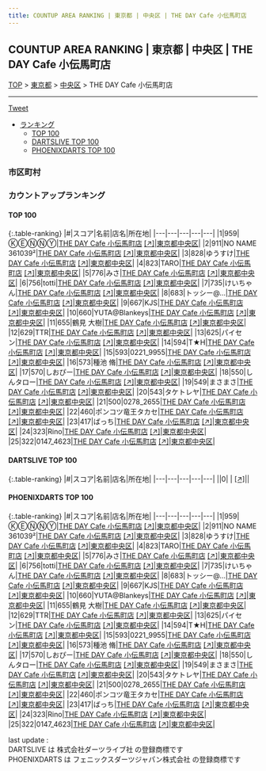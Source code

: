 ```yaml
---
title: COUNTUP AREA RANKING | 東京都 | 中央区 | THE DAY Cafe 小伝馬町店
---
```

## COUNTUP AREA RANKING | 東京都 | 中央区 | THE DAY Cafe 小伝馬町店

[TOP](/darts/rank/) > [東京都](/darts/rank/東京都/) > [中央区](/darts/rank/東京都/中央区/) > THE DAY Cafe 小伝馬町店

___

<a href="https://twitter.com/share?ref_src=twsrc%5Etfw" data-text="COUNTUP AREA RANKING | 東京都中央区THE DAY Cafe 小伝馬町店" class="twitter-share-button" data-hashtags="DARTSLIVE,PHOENIXDARTS,darts,ダーツ" data-show-count="false">Tweet</a>

* [ランキング](#カウントアップランキング)
    * [TOP 100](#top-100)
    * [DARTSLIVE TOP 100](#dartslive-top-100)
    * [PHOENIXDARTS TOP 100](#phoenixdarts-top-100)

### 市区町村

<ul>

</ul>

### カウントアップランキング

#### TOP 100



{:.table-ranking}
|#|スコア|名前|店名|所在地|
|---|---|---|---|---|
|1|959|<span class="rank-name-pd">ⓀⒺⓃⓃⓎ</span>|<a href="/darts/rank/shops/68640.html">THE DAY Cafe 小伝馬町店</a> <a href="https://vs.phoenixdarts.com/jp/shop/shopDetailInfo/s_68640?s_seq=68640">[↗]</a>|<a href="/darts/rank/東京都/中央区">東京都中央区</a>|
|2|911|<span class="rank-name-pd">NO NAME 361039²</span>|<a href="/darts/rank/shops/68640.html">THE DAY Cafe 小伝馬町店</a> <a href="https://vs.phoenixdarts.com/jp/shop/shopDetailInfo/s_68640?s_seq=68640">[↗]</a>|<a href="/darts/rank/東京都/中央区">東京都中央区</a>|
|3|828|<span class="rank-name-pd">ゆうすけ</span>|<a href="/darts/rank/shops/68640.html">THE DAY Cafe 小伝馬町店</a> <a href="https://vs.phoenixdarts.com/jp/shop/shopDetailInfo/s_68640?s_seq=68640">[↗]</a>|<a href="/darts/rank/東京都/中央区">東京都中央区</a>|
|4|823|<span class="rank-name-pd">TARO</span>|<a href="/darts/rank/shops/68640.html">THE DAY Cafe 小伝馬町店</a> <a href="https://vs.phoenixdarts.com/jp/shop/shopDetailInfo/s_68640?s_seq=68640">[↗]</a>|<a href="/darts/rank/東京都/中央区">東京都中央区</a>|
|5|776|<span class="rank-name-pd">みさ</span>|<a href="/darts/rank/shops/68640.html">THE DAY Cafe 小伝馬町店</a> <a href="https://vs.phoenixdarts.com/jp/shop/shopDetailInfo/s_68640?s_seq=68640">[↗]</a>|<a href="/darts/rank/東京都/中央区">東京都中央区</a>|
|6|756|<span class="rank-name-pd">totti</span>|<a href="/darts/rank/shops/68640.html">THE DAY Cafe 小伝馬町店</a> <a href="https://vs.phoenixdarts.com/jp/shop/shopDetailInfo/s_68640?s_seq=68640">[↗]</a>|<a href="/darts/rank/東京都/中央区">東京都中央区</a>|
|7|735|<span class="rank-name-pd">けいちゃん</span>|<a href="/darts/rank/shops/68640.html">THE DAY Cafe 小伝馬町店</a> <a href="https://vs.phoenixdarts.com/jp/shop/shopDetailInfo/s_68640?s_seq=68640">[↗]</a>|<a href="/darts/rank/東京都/中央区">東京都中央区</a>|
|8|683|<span class="rank-name-pd">トッシー@…</span>|<a href="/darts/rank/shops/68640.html">THE DAY Cafe 小伝馬町店</a> <a href="https://vs.phoenixdarts.com/jp/shop/shopDetailInfo/s_68640?s_seq=68640">[↗]</a>|<a href="/darts/rank/東京都/中央区">東京都中央区</a>|
|9|667|<span class="rank-name-pd">KJS</span>|<a href="/darts/rank/shops/68640.html">THE DAY Cafe 小伝馬町店</a> <a href="https://vs.phoenixdarts.com/jp/shop/shopDetailInfo/s_68640?s_seq=68640">[↗]</a>|<a href="/darts/rank/東京都/中央区">東京都中央区</a>|
|10|660|<span class="rank-name-pd">YUTA@Blankeys</span>|<a href="/darts/rank/shops/68640.html">THE DAY Cafe 小伝馬町店</a> <a href="https://vs.phoenixdarts.com/jp/shop/shopDetailInfo/s_68640?s_seq=68640">[↗]</a>|<a href="/darts/rank/東京都/中央区">東京都中央区</a>|
|11|655|<span class="rank-name-pd"><span class="pro-icon-pd"></span>鶴見 大樹</span>|<a href="/darts/rank/shops/68640.html">THE DAY Cafe 小伝馬町店</a> <a href="https://vs.phoenixdarts.com/jp/shop/shopDetailInfo/s_68640?s_seq=68640">[↗]</a>|<a href="/darts/rank/東京都/中央区">東京都中央区</a>|
|12|629|<span class="rank-name-pd">TTR</span>|<a href="/darts/rank/shops/68640.html">THE DAY Cafe 小伝馬町店</a> <a href="https://vs.phoenixdarts.com/jp/shop/shopDetailInfo/s_68640?s_seq=68640">[↗]</a>|<a href="/darts/rank/東京都/中央区">東京都中央区</a>|
|13|625|<span class="rank-name-pd">パイセン</span>|<a href="/darts/rank/shops/68640.html">THE DAY Cafe 小伝馬町店</a> <a href="https://vs.phoenixdarts.com/jp/shop/shopDetailInfo/s_68640?s_seq=68640">[↗]</a>|<a href="/darts/rank/東京都/中央区">東京都中央区</a>|
|14|594|<span class="rank-name-pd">T★H</span>|<a href="/darts/rank/shops/68640.html">THE DAY Cafe 小伝馬町店</a> <a href="https://vs.phoenixdarts.com/jp/shop/shopDetailInfo/s_68640?s_seq=68640">[↗]</a>|<a href="/darts/rank/東京都/中央区">東京都中央区</a>|
|15|593|<span class="rank-name-pd">0221_9955</span>|<a href="/darts/rank/shops/68640.html">THE DAY Cafe 小伝馬町店</a> <a href="https://vs.phoenixdarts.com/jp/shop/shopDetailInfo/s_68640?s_seq=68640">[↗]</a>|<a href="/darts/rank/東京都/中央区">東京都中央区</a>|
|16|573|<span class="rank-name-pd"><span class="pro-icon-pd"></span>種池 脩</span>|<a href="/darts/rank/shops/68640.html">THE DAY Cafe 小伝馬町店</a> <a href="https://vs.phoenixdarts.com/jp/shop/shopDetailInfo/s_68640?s_seq=68640">[↗]</a>|<a href="/darts/rank/東京都/中央区">東京都中央区</a>|
|17|570|<span class="rank-name-pd">しおぴー</span>|<a href="/darts/rank/shops/68640.html">THE DAY Cafe 小伝馬町店</a> <a href="https://vs.phoenixdarts.com/jp/shop/shopDetailInfo/s_68640?s_seq=68640">[↗]</a>|<a href="/darts/rank/東京都/中央区">東京都中央区</a>|
|18|550|<span class="rank-name-pd">しんタロー</span>|<a href="/darts/rank/shops/68640.html">THE DAY Cafe 小伝馬町店</a> <a href="https://vs.phoenixdarts.com/jp/shop/shopDetailInfo/s_68640?s_seq=68640">[↗]</a>|<a href="/darts/rank/東京都/中央区">東京都中央区</a>|
|19|549|<span class="rank-name-pd">まさまさ</span>|<a href="/darts/rank/shops/68640.html">THE DAY Cafe 小伝馬町店</a> <a href="https://vs.phoenixdarts.com/jp/shop/shopDetailInfo/s_68640?s_seq=68640">[↗]</a>|<a href="/darts/rank/東京都/中央区">東京都中央区</a>|
|20|543|<span class="rank-name-pd">タケトレヤ</span>|<a href="/darts/rank/shops/68640.html">THE DAY Cafe 小伝馬町店</a> <a href="https://vs.phoenixdarts.com/jp/shop/shopDetailInfo/s_68640?s_seq=68640">[↗]</a>|<a href="/darts/rank/東京都/中央区">東京都中央区</a>|
|21|500|<span class="rank-name-pd">0278_2655</span>|<a href="/darts/rank/shops/68640.html">THE DAY Cafe 小伝馬町店</a> <a href="https://vs.phoenixdarts.com/jp/shop/shopDetailInfo/s_68640?s_seq=68640">[↗]</a>|<a href="/darts/rank/東京都/中央区">東京都中央区</a>|
|22|460|<span class="rank-name-pd">ポンコツ竜王タカセ</span>|<a href="/darts/rank/shops/68640.html">THE DAY Cafe 小伝馬町店</a> <a href="https://vs.phoenixdarts.com/jp/shop/shopDetailInfo/s_68640?s_seq=68640">[↗]</a>|<a href="/darts/rank/東京都/中央区">東京都中央区</a>|
|23|417|<span class="rank-name-pd">ばっち</span>|<a href="/darts/rank/shops/68640.html">THE DAY Cafe 小伝馬町店</a> <a href="https://vs.phoenixdarts.com/jp/shop/shopDetailInfo/s_68640?s_seq=68640">[↗]</a>|<a href="/darts/rank/東京都/中央区">東京都中央区</a>|
|24|323|<span class="rank-name-pd">Rino</span>|<a href="/darts/rank/shops/68640.html">THE DAY Cafe 小伝馬町店</a> <a href="https://vs.phoenixdarts.com/jp/shop/shopDetailInfo/s_68640?s_seq=68640">[↗]</a>|<a href="/darts/rank/東京都/中央区">東京都中央区</a>|
|25|322|<span class="rank-name-pd">0147_4623</span>|<a href="/darts/rank/shops/68640.html">THE DAY Cafe 小伝馬町店</a> <a href="https://vs.phoenixdarts.com/jp/shop/shopDetailInfo/s_68640?s_seq=68640">[↗]</a>|<a href="/darts/rank/東京都/中央区">東京都中央区</a>|


#### DARTSLIVE TOP 100



{:.table-ranking}
|#|スコア|名前|店名|所在地|
|---|---|---|---|---|
||0|<span class="rank-name-dl"> </span>|<a href="/darts/rank/shops/.html"></a> <a href="">[↗]</a>|<a href="/darts/rank//"></a>|


#### PHOENIXDARTS TOP 100



{:.table-ranking}
|#|スコア|名前|店名|所在地|
|---|---|---|---|---|
|1|959|<span class="rank-name-pd">ⓀⒺⓃⓃⓎ</span>|<a href="/darts/rank/shops/68640.html">THE DAY Cafe 小伝馬町店</a> <a href="https://vs.phoenixdarts.com/jp/shop/shopDetailInfo/s_68640?s_seq=68640">[↗]</a>|<a href="/darts/rank/東京都/中央区">東京都中央区</a>|
|2|911|<span class="rank-name-pd">NO NAME 361039²</span>|<a href="/darts/rank/shops/68640.html">THE DAY Cafe 小伝馬町店</a> <a href="https://vs.phoenixdarts.com/jp/shop/shopDetailInfo/s_68640?s_seq=68640">[↗]</a>|<a href="/darts/rank/東京都/中央区">東京都中央区</a>|
|3|828|<span class="rank-name-pd">ゆうすけ</span>|<a href="/darts/rank/shops/68640.html">THE DAY Cafe 小伝馬町店</a> <a href="https://vs.phoenixdarts.com/jp/shop/shopDetailInfo/s_68640?s_seq=68640">[↗]</a>|<a href="/darts/rank/東京都/中央区">東京都中央区</a>|
|4|823|<span class="rank-name-pd">TARO</span>|<a href="/darts/rank/shops/68640.html">THE DAY Cafe 小伝馬町店</a> <a href="https://vs.phoenixdarts.com/jp/shop/shopDetailInfo/s_68640?s_seq=68640">[↗]</a>|<a href="/darts/rank/東京都/中央区">東京都中央区</a>|
|5|776|<span class="rank-name-pd">みさ</span>|<a href="/darts/rank/shops/68640.html">THE DAY Cafe 小伝馬町店</a> <a href="https://vs.phoenixdarts.com/jp/shop/shopDetailInfo/s_68640?s_seq=68640">[↗]</a>|<a href="/darts/rank/東京都/中央区">東京都中央区</a>|
|6|756|<span class="rank-name-pd">totti</span>|<a href="/darts/rank/shops/68640.html">THE DAY Cafe 小伝馬町店</a> <a href="https://vs.phoenixdarts.com/jp/shop/shopDetailInfo/s_68640?s_seq=68640">[↗]</a>|<a href="/darts/rank/東京都/中央区">東京都中央区</a>|
|7|735|<span class="rank-name-pd">けいちゃん</span>|<a href="/darts/rank/shops/68640.html">THE DAY Cafe 小伝馬町店</a> <a href="https://vs.phoenixdarts.com/jp/shop/shopDetailInfo/s_68640?s_seq=68640">[↗]</a>|<a href="/darts/rank/東京都/中央区">東京都中央区</a>|
|8|683|<span class="rank-name-pd">トッシー@…</span>|<a href="/darts/rank/shops/68640.html">THE DAY Cafe 小伝馬町店</a> <a href="https://vs.phoenixdarts.com/jp/shop/shopDetailInfo/s_68640?s_seq=68640">[↗]</a>|<a href="/darts/rank/東京都/中央区">東京都中央区</a>|
|9|667|<span class="rank-name-pd">KJS</span>|<a href="/darts/rank/shops/68640.html">THE DAY Cafe 小伝馬町店</a> <a href="https://vs.phoenixdarts.com/jp/shop/shopDetailInfo/s_68640?s_seq=68640">[↗]</a>|<a href="/darts/rank/東京都/中央区">東京都中央区</a>|
|10|660|<span class="rank-name-pd">YUTA@Blankeys</span>|<a href="/darts/rank/shops/68640.html">THE DAY Cafe 小伝馬町店</a> <a href="https://vs.phoenixdarts.com/jp/shop/shopDetailInfo/s_68640?s_seq=68640">[↗]</a>|<a href="/darts/rank/東京都/中央区">東京都中央区</a>|
|11|655|<span class="rank-name-pd"><span class="pro-icon-pd"></span>鶴見 大樹</span>|<a href="/darts/rank/shops/68640.html">THE DAY Cafe 小伝馬町店</a> <a href="https://vs.phoenixdarts.com/jp/shop/shopDetailInfo/s_68640?s_seq=68640">[↗]</a>|<a href="/darts/rank/東京都/中央区">東京都中央区</a>|
|12|629|<span class="rank-name-pd">TTR</span>|<a href="/darts/rank/shops/68640.html">THE DAY Cafe 小伝馬町店</a> <a href="https://vs.phoenixdarts.com/jp/shop/shopDetailInfo/s_68640?s_seq=68640">[↗]</a>|<a href="/darts/rank/東京都/中央区">東京都中央区</a>|
|13|625|<span class="rank-name-pd">パイセン</span>|<a href="/darts/rank/shops/68640.html">THE DAY Cafe 小伝馬町店</a> <a href="https://vs.phoenixdarts.com/jp/shop/shopDetailInfo/s_68640?s_seq=68640">[↗]</a>|<a href="/darts/rank/東京都/中央区">東京都中央区</a>|
|14|594|<span class="rank-name-pd">T★H</span>|<a href="/darts/rank/shops/68640.html">THE DAY Cafe 小伝馬町店</a> <a href="https://vs.phoenixdarts.com/jp/shop/shopDetailInfo/s_68640?s_seq=68640">[↗]</a>|<a href="/darts/rank/東京都/中央区">東京都中央区</a>|
|15|593|<span class="rank-name-pd">0221_9955</span>|<a href="/darts/rank/shops/68640.html">THE DAY Cafe 小伝馬町店</a> <a href="https://vs.phoenixdarts.com/jp/shop/shopDetailInfo/s_68640?s_seq=68640">[↗]</a>|<a href="/darts/rank/東京都/中央区">東京都中央区</a>|
|16|573|<span class="rank-name-pd"><span class="pro-icon-pd"></span>種池 脩</span>|<a href="/darts/rank/shops/68640.html">THE DAY Cafe 小伝馬町店</a> <a href="https://vs.phoenixdarts.com/jp/shop/shopDetailInfo/s_68640?s_seq=68640">[↗]</a>|<a href="/darts/rank/東京都/中央区">東京都中央区</a>|
|17|570|<span class="rank-name-pd">しおぴー</span>|<a href="/darts/rank/shops/68640.html">THE DAY Cafe 小伝馬町店</a> <a href="https://vs.phoenixdarts.com/jp/shop/shopDetailInfo/s_68640?s_seq=68640">[↗]</a>|<a href="/darts/rank/東京都/中央区">東京都中央区</a>|
|18|550|<span class="rank-name-pd">しんタロー</span>|<a href="/darts/rank/shops/68640.html">THE DAY Cafe 小伝馬町店</a> <a href="https://vs.phoenixdarts.com/jp/shop/shopDetailInfo/s_68640?s_seq=68640">[↗]</a>|<a href="/darts/rank/東京都/中央区">東京都中央区</a>|
|19|549|<span class="rank-name-pd">まさまさ</span>|<a href="/darts/rank/shops/68640.html">THE DAY Cafe 小伝馬町店</a> <a href="https://vs.phoenixdarts.com/jp/shop/shopDetailInfo/s_68640?s_seq=68640">[↗]</a>|<a href="/darts/rank/東京都/中央区">東京都中央区</a>|
|20|543|<span class="rank-name-pd">タケトレヤ</span>|<a href="/darts/rank/shops/68640.html">THE DAY Cafe 小伝馬町店</a> <a href="https://vs.phoenixdarts.com/jp/shop/shopDetailInfo/s_68640?s_seq=68640">[↗]</a>|<a href="/darts/rank/東京都/中央区">東京都中央区</a>|
|21|500|<span class="rank-name-pd">0278_2655</span>|<a href="/darts/rank/shops/68640.html">THE DAY Cafe 小伝馬町店</a> <a href="https://vs.phoenixdarts.com/jp/shop/shopDetailInfo/s_68640?s_seq=68640">[↗]</a>|<a href="/darts/rank/東京都/中央区">東京都中央区</a>|
|22|460|<span class="rank-name-pd">ポンコツ竜王タカセ</span>|<a href="/darts/rank/shops/68640.html">THE DAY Cafe 小伝馬町店</a> <a href="https://vs.phoenixdarts.com/jp/shop/shopDetailInfo/s_68640?s_seq=68640">[↗]</a>|<a href="/darts/rank/東京都/中央区">東京都中央区</a>|
|23|417|<span class="rank-name-pd">ばっち</span>|<a href="/darts/rank/shops/68640.html">THE DAY Cafe 小伝馬町店</a> <a href="https://vs.phoenixdarts.com/jp/shop/shopDetailInfo/s_68640?s_seq=68640">[↗]</a>|<a href="/darts/rank/東京都/中央区">東京都中央区</a>|
|24|323|<span class="rank-name-pd">Rino</span>|<a href="/darts/rank/shops/68640.html">THE DAY Cafe 小伝馬町店</a> <a href="https://vs.phoenixdarts.com/jp/shop/shopDetailInfo/s_68640?s_seq=68640">[↗]</a>|<a href="/darts/rank/東京都/中央区">東京都中央区</a>|
|25|322|<span class="rank-name-pd">0147_4623</span>|<a href="/darts/rank/shops/68640.html">THE DAY Cafe 小伝馬町店</a> <a href="https://vs.phoenixdarts.com/jp/shop/shopDetailInfo/s_68640?s_seq=68640">[↗]</a>|<a href="/darts/rank/東京都/中央区">東京都中央区</a>|


<div class="footer border-top border-gray-light mt-5 pt-3 text-right text-gray">
    last update : <span style="font-weight: italic" id="foot_last_modified"></span><br />
    DARTSLIVE は 株式会社ダーツライブ社 の登録商標です<br />
    PHOENIXDARTS は フェニックスダーツジャパン株式会社 の登録商標です<br />
</div>

<script src="https://cdnjs.cloudflare.com/ajax/libs/jquery.tablesorter/2.31.3/js/jquery.tablesorter.min.js" integrity="sha512-qzgd5cYSZcosqpzpn7zF2ZId8f/8CHmFKZ8j7mU4OUXTNRd5g+ZHBPsgKEwoqxCtdQvExE5LprwwPAgoicguNg==" crossorigin="anonymous" referrerpolicy="no-referrer"></script>
<link rel="stylesheet" href="https://cdnjs.cloudflare.com/ajax/libs/jquery.tablesorter/2.31.3/css/theme.default.min.css" integrity="sha512-wghhOJkjQX0Lh3NSWvNKeZ0ZpNn+SPVXX1Qyc9OCaogADktxrBiBdKGDoqVUOyhStvMBmJQ8ZdMHiR3wuEq8+w==" crossorigin="anonymous" referrerpolicy="no-referrer" />
<script>
$(function() {
    $(".table-ranking").tablesorter({sortList:[[0, 0]]});
    $("#foot_last_modified").text(formatDate(new Date(document.lastModified), 'yyyy-MM-dd HH:mm:ss'));
});
</script>

<script async src="https://platform.twitter.com/widgets.js" charset="utf-8"></script>